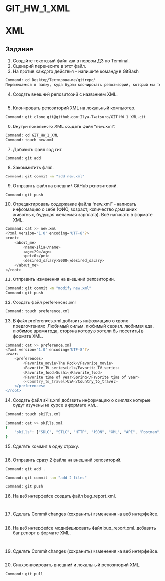 # GIT_HW_1_XML

# XML

## Задание 
 1. Создайте текстовый файл как в первом ДЗ по Terminal.
 2. Сценарий перенесите в этот файл.
 3. На против каждого действия - напишите команду в GitBash
```bash
Command: cd Desktop/Тестирование/gitrepo/
Перемещаемся в папку, куда будем клонировать репозиторий, который мы только что создали.
```

4. Создать внешний репозиторий c названием XML.

![]()

5. Клонировать репозиторий XML на локальный компьютер.
```bash
Command: git clone git@github.com:Ilya-Tsatsuro/GIT_HW_1_XML.git    
```

6. Внутри локального XML создать файл “new.xml”.
```bash 
Command: cd GIT_HW_1_XML
Command: touch new.xml
```
7. Добавить файл под гит.
```bash
Command: git add 
```
8. Закоммитить файл.
```bash
Command: git commit -m "add new.xml"
```
9. Отправить файл на внешний GitHub репозиторий.
```bash
Command: git push
```
10. Отредактировать содержание файла “new.xml” - написать информацию о себе (ФИО, возраст, количество домашних животных, будущая желаемая зарплата). Всё написать в формате XML.
```bash
Command: cat >> new.xml
<?xml version="1.0" encoding="UTF-8"?>
<root> 
    <about_me>
        <name>Ilia</name>
        <age>29</age>
        <pet>0</pet>
        <desired_salary>5000</desired_salary>
    </about_me>
</root>
```
11. Отправить изменения на внешний репозиторий.
```bash
Command: git commit -m "modify new.xml"
Command: git push
```
12. Создать файл preferences.xml
```bash 
Command: touch preference.xml
```
13. В файл preferences.xml добавить информацию о своих предпочтениях (Любимый фильм, любимый сериал, любимая еда, любимое время года, сторона которую хотели бы посетить) в формате XML.
```bash
Command: cat >> preference.xml
<?xml version="1.0" encoding="UTF-8"?>
<root>
    <preferences>
        <Favorite_movie>The Rock</Favorite_movie>
        <Favorite_TV_series>Lol</Favorite_TV_series>
        <Favorite_food>Sushi</Favorite_food>
        <Favorite_time_of_year>Spring</Favorite_time_of_year>
        <<Country_to_travel>USA</Country_to_travel>
    </preferences>
</root>
```
14. Создать файл sklls.xml добавить информацию о скиллах которые будут изучены на курсе в формате XML.
```bash 
Command: touch skills.xml
```
```bash
Command: cat >> skills.xml
{
    "skills": ["SDLC", "STLC", "HTTP", "JSON", "XML", "API", "Postman", "Charles", "Fiddler", "DevTools", "VPN", "SQL", "Redis"]
}
```
15. Сделать коммит в одну строку.
```bash

```

16. Отправить сразу 2 файла на внешний репозиторий.
 ```bash 
Command: git add .
```
 ```bash 
Command: git commit -am "add 2 files"
```
 ```bash 
Command: git push
```
16. На веб интерфейсе создать файл bug_report.xml.

![]()

![]()

17. Сделать Commit changes (сохранить) изменения на веб интерфейсе.

![]()

18. На веб интерфейсе модифицировать файл bug_report.xml, добавить баг репорт в формате XML.

![]()

![]()

19. Сделать Commit changes (сохранить) изменения на веб интерфейсе.

![]()

20. Синхронизировать внешний и локальный репозиторий XML.
```bash
Command: git pull
```